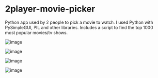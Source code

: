 # 2player-movie-picker
Python app used by 2 people to pick a movie to watch. I used Python with PySimpleGUI, PIL and other libraries. Includes a script to find the top 1000 most popular movies/tv shows.


![image](https://user-images.githubusercontent.com/34790158/150638836-d4ad8e1f-5f9a-498e-bd37-1ab597fcce6c.png)

![image](https://user-images.githubusercontent.com/34790158/150638842-5da973ed-7ed6-4b15-88a6-bfd2d71ffe6b.png)

![image](https://user-images.githubusercontent.com/34790158/150638845-32ad4b1a-7461-481d-8d4d-64a63069467e.png)

![image](https://user-images.githubusercontent.com/34790158/150638855-69bcad60-f8ba-44e8-b818-737165a5ed5c.png)
